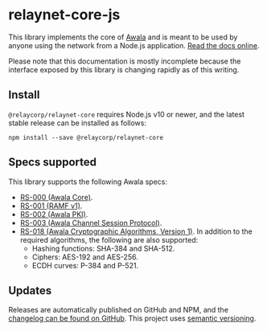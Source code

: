 # relaynet-core-js

This library implements the core of [Awala](https://awala.network) and is meant to be used by anyone using the network from a Node.js application. [Read the docs online](https://docs.relaycorp.tech/relaynet-core-js/).

Please note that this documentation is mostly incomplete because the interface exposed by this library is changing rapidly as of this writing.

## Install

`@relaycorp/relaynet-core` requires Node.js v10 or newer, and the latest stable release can be installed as follows:

```
npm install --save @relaycorp/relaynet-core
```

## Specs supported

This library supports the following Awala specs:

- [RS-000 (Awala Core)](https://specs.awala.network/RS-000).
- [RS-001 (RAMF v1)](https://specs.awala.network/RS-001).
- [RS-002 (Awala PKI)](https://specs.awala.network/RS-002).
- [RS-003 (Awala Channel Session Protocol)](https://specs.awala.network/RS-003).
- [RS-018 (Awala Cryptographic Algorithms, Version 1)](https://specs.awala.network/RS-018). In addition to the required algorithms, the following are also supported:
  - Hashing functions: SHA-384 and SHA-512.
  - Ciphers: AES-192 and AES-256.
  - ECDH curves: P-384 and P-521.

## Updates

Releases are automatically published on GitHub and NPM, and the [changelog can be found on GitHub](https://github.com/relaycorp/relaynet-core-js/releases). This project uses [semantic versioning](https://semver.org/).
